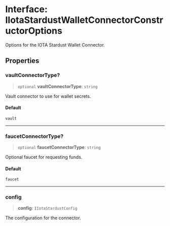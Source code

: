 # Interface: IIotaStardustWalletConnectorConstructorOptions

Options for the IOTA Stardust Wallet Connector.

## Properties

### vaultConnectorType?

> `optional` **vaultConnectorType**: `string`

Vault connector to use for wallet secrets.

#### Default

```ts
vault
```

***

### faucetConnectorType?

> `optional` **faucetConnectorType**: `string`

Optional faucet for requesting funds.

#### Default

```ts
faucet
```

***

### config

> **config**: `IIotaStardustConfig`

The configuration for the connector.
